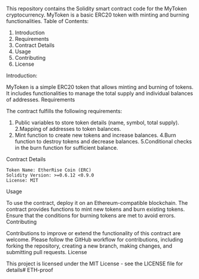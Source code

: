 This repository contains the Solidity smart contract code for the MyToken cryptocurrency. MyToken is a basic ERC20 token with minting and burning functionalities.
Table of Contents:

   1. Introduction
   2. Requirements
   3. Contract Details
   4. Usage
   5. Contributing
   6. License

Introduction:

MyToken is a simple ERC20 token that allows minting and burning of tokens. It includes functionalities to manage the total supply and individual balances of addresses.
Requirements

The contract fulfills the following requirements:

   1. Public variables to store token details (name, symbol, total supply).
   2.Mapping of addresses to token balances.
   3. Mint function to create new tokens and increase balances.
   4.Burn function to destroy tokens and decrease balances.
   5.Conditional checks in the burn function for sufficient balance.

Contract Details

    Token Name: EtherRise Coin (ERC)
    Solidity Version: >=0.6.12 <0.9.0
    License: MIT

Usage

To use the contract, deploy it on an Ethereum-compatible blockchain. The contract provides functions to mint new tokens and burn existing tokens. Ensure that the conditions for burning tokens are met to avoid errors.
Contributing

Contributions to improve or extend the functionality of this contract are welcome. Please follow the GitHub workflow for contributions, including forking the repository, creating a new branch, making changes, and submitting pull requests.
License

This project is licensed under the MIT License - see the LICENSE file for details# ETH-proof
